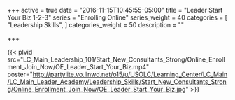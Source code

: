 +++
active = true
date = "2016-11-15T10:45:55-05:00"
title = "Leader Start Your Biz 1-2-3"
series = "Enrolling Online"
series_weight = 40
categories = [
  "Leadership Skills",
]
categories_weight = 50
description = ""

+++

{{< plvid src="LC_Main_Leadership_101/Start_New_Consultants_Strong/Online_Enrollment_Join_Now/OE_Leader_Start_Your_Biz.mp4" poster="http://partylite.vo.llnwd.net/o15/u/USOLC/Learning_Center/LC_Main/LC_Main_Leader_Academy/Leadership_Skills/Start_New_Consultants_Strong/Online_Enrollment_Join_Now/OE_Leader_Start_Your_Biz.jpg" >}}

